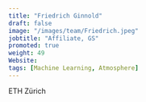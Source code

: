 ```yaml
---
title: "Friedrich Ginnold"
draft: false
image: "/images/team/Friedrich.jpeg"
jobtitle: "Affiliate, GS"
promoted: true
weight: 49
Website:
tags: [Machine Learning, Atmosphere]
---
```



ETH Zürich
